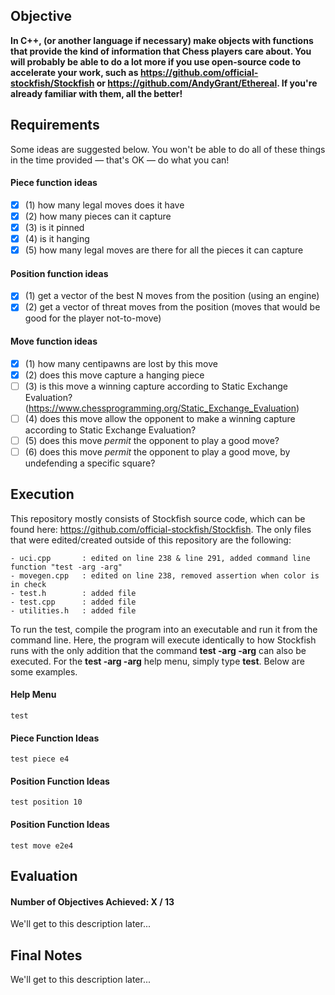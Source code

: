 ## Objective

<strong>In C++, (or another language if necessary) make objects with functions that provide the kind of information that Chess players care about. You will probably be able to do a lot more if you use open-source code to accelerate your work, such as  https://github.com/official-stockfish/Stockfish or https://github.com/AndyGrant/Ethereal.  If you're already familiar with them, all the better!</strong>

## Requirements

Some ideas are suggested below. You won't be able to do all of these things in the time provided — that's OK — do what you can! 

#### Piece function ideas
- [x] (1) how many legal moves does it have
- [x] (2) how many pieces can it capture
- [x] (3) is it pinned
- [x] (4) is it hanging
- [x] (5) how many legal moves are there for all the pieces it can capture

#### Position function ideas
- [x] (1) get a vector of the best N moves from the position (using an engine)
- [x] (2) get a vector of threat moves from the position (moves that would be good for the player not-to-move)

#### Move function ideas
- [x] (1) how many centipawns are lost by this move
- [x] (2) does this move capture a hanging piece
- [ ] (3) is this move a winning capture according to Static Exchange Evaluation? (https://www.chessprogramming.org/Static_Exchange_Evaluation)
- [ ] (4) does this move allow the opponent to make a winning capture according to Static Exchange Evaluation?
- [ ] (5) does this move *permit* the opponent to play a good move?
- [ ] (6) does this move *permit* the opponent to play a good move, by undefending a specific square?

## Execution

This repository mostly consists of Stockfish source code, which can be found here: https://github.com/official-stockfish/Stockfish. The only files that were edited/created outside of this repository are the following:
```
- uci.cpp		: edited on line 238 & line 291, added command line function "test -arg -arg"
- movegen.cpp	: edited on line 238, removed assertion when color is in check
- test.h 		: added file
- test.cpp		: added file
- utilities.h	: added file
```
	
To run the test, compile the program into an executable and run it from the command line. Here, the program will execute identically to how Stockfish runs with the only addition that the command <strong>test -arg -arg</strong> can also be executed. For the <strong>test -arg -arg</strong> help menu, simply type <strong>test</strong>. Below are some examples.

#### Help Menu
```test```
#### Piece Function Ideas 
```test piece e4```
#### Position Function Ideas 
```test position 10```
#### Position Function Ideas 
```test move e2e4```
	
## Evaluation

#### Number of Objectives Achieved: X / 13

We'll get to this description later...

## Final Notes

We'll get to this description later...